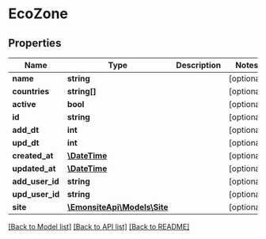 # EcoZone

## Properties
Name | Type | Description | Notes
------------ | ------------- | ------------- | -------------
**name** | **string** |  | [optional] 
**countries** | **string[]** |  | [optional] 
**active** | **bool** |  | [optional] 
**id** | **string** |  | [optional] 
**add_dt** | **int** |  | [optional] 
**upd_dt** | **int** |  | [optional] 
**created_at** | [**\DateTime**](\DateTime.md) |  | [optional] 
**updated_at** | [**\DateTime**](\DateTime.md) |  | [optional] 
**add_user_id** | **string** |  | [optional] 
**upd_user_id** | **string** |  | [optional] 
**site** | [**\EmonsiteApi\Models\Site**](Site.md) |  | [optional] 

[[Back to Model list]](../../README.md#documentation-for-models) [[Back to API list]](../../README.md#documentation-for-api-endpoints) [[Back to README]](../../README.md)

